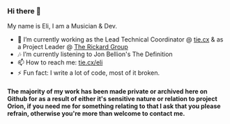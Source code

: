 ### Hi there 👋
My name is Eli, I am a Musician & Dev.
- 🔭 I’m currently working as the Lead Technical Coordinator @ [tie.cx](https://tie.cx "Bio links made better and free.") & as a Project Leader @ [The Rickard Group](https://rickard.co)
- 🎶 I’m currently listening to Jon Bellion's The Definition
- 📫 How to reach me: [tie.cx/eli](https://tie.cx/eli)
- ⚡ Fun fact: I write a lot of code, most of it broken.

#### The majority of my work has been made private or archived here on Github for as a result of either it's sensitive nature or relation to project Orion, if you need me for something relating to that I ask that you please refrain, otherwise you're more than welcome to contact me.
